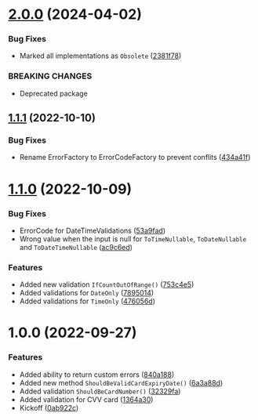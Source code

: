 # [2.0.0](https://github.com/TechNobre/PowerUtils.Results.Validations/compare/v1.1.1...v2.0.0) (2024-04-02)


### Bug Fixes

* Marked all implementations as `Obsolete` ([2381f78](https://github.com/TechNobre/PowerUtils.Results.Validations/commit/2381f78f7279f7076337b9fe5cb2002b6beb76ef))


### BREAKING CHANGES

* Deprecated package

## [1.1.1](https://github.com/TechNobre/PowerUtils.Results.Validations/compare/v1.1.0...v1.1.1) (2022-10-10)


### Bug Fixes

* Rename ErrorFactory to ErrorCodeFactory to prevent conflits ([434a41f](https://github.com/TechNobre/PowerUtils.Results.Validations/commit/434a41f0e8ef572f19b8890bdfd7d3fde41e1614))

# [1.1.0](https://github.com/TechNobre/PowerUtils.Results.Validations/compare/v1.0.0...v1.1.0) (2022-10-09)


### Bug Fixes

* ErrorCode for DateTimeValidations ([53a9fad](https://github.com/TechNobre/PowerUtils.Results.Validations/commit/53a9fadccba7078be1bd8e3934ea000c4b2b8fa7))
* Wrong value when the input is null for `ToTimeNullable`, `ToDateNullable` and `ToDateTimeNullable` ([ac9c6ed](https://github.com/TechNobre/PowerUtils.Results.Validations/commit/ac9c6ed23972637a61cc8b66797b55c0d140d9f4))


### Features

* Added new validation `IfCountOutOfRange()` ([753c4e5](https://github.com/TechNobre/PowerUtils.Results.Validations/commit/753c4e58113b7fb6fcc087e367eb1a2c0f40d68f))
* Added validations for `DateOnly` ([7895014](https://github.com/TechNobre/PowerUtils.Results.Validations/commit/789501481d170bea10d6263258cf7856277a2cab))
* Added validations for `TimeOnly` ([476056d](https://github.com/TechNobre/PowerUtils.Results.Validations/commit/476056d5b111f1231cfd05faaeb48fee479c594c))

# 1.0.0 (2022-09-27)


### Features

* Added ability to return custom errors ([840a188](https://github.com/TechNobre/PowerUtils.Results.Validations/commit/840a188d0366657c5ca6381eb108f3e82b89344b))
* Added new method `ShouldBeValidCardExpiryDate()` ([6a3a88d](https://github.com/TechNobre/PowerUtils.Results.Validations/commit/6a3a88dea3b813e09613d47321000125dc0e48a2))
* Added validation `ShouldBeCardNumber()` ([32329fa](https://github.com/TechNobre/PowerUtils.Results.Validations/commit/32329faf2d9ce2711e327b6c4d94ed56a9e42e7d))
* Added validation for CVV card ([1364a30](https://github.com/TechNobre/PowerUtils.Results.Validations/commit/1364a30eb06982067a7dee5c0d1938780968ecda))
* Kickoff ([0ab922c](https://github.com/TechNobre/PowerUtils.Results.Validations/commit/0ab922c151321da330421c80955a1cf4bff2dd2a))
